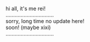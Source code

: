 hi all, it's me rei!  
................................  
sorry, long time no update here!  
soon! (maybe xixi)  
................................
